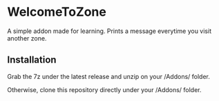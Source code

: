 # WelcomeToZone

A simple addon made for learning. Prints a message everytime you visit another zone.

## Installation

Grab the 7z under the latest release and unzip on your /Addons/ folder.

Otherwise, clone this repository directly under your /Addons/ folder.
